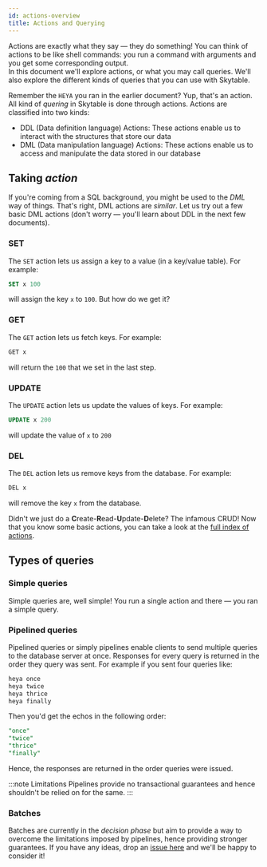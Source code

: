 ```yaml
---
id: actions-overview
title: Actions and Querying
---
```


Actions are exactly what they say &mdash; they do something! You can think of actions to be like
shell commands: you run a command with arguments and you get some corresponding output.  
In this document we'll explore actions, or what you may
call queries. We'll also explore the different kinds of queries that you can use with Skytable.

Remember the `HEYA` you ran in the earlier document? Yup, that's an action. All kind of _quering_ in Skytable is done through actions. Actions are classified into two kinds:

- DDL (Data definition language) Actions: These actions enable us to interact with the structures
  that store our data
- DML (Data manipulation language) Actions: These actions enable us to access and manipulate the data stored in our database

## Taking _action_

If you're coming from a SQL background, you might be used to the _DML_ way of things. That's right, DML actions are _similar_.
Let us try out a few basic DML actions (don't worry &mdash; you'll learn about DDL in the next few documents).

### SET

The `SET` action lets us assign a key to a value (in a key/value table). For example:

```sql
SET x 100
```

will assign the key `x` to `100`. But how do we get it?

### GET

The `GET` action lets us fetch keys. For example:

```sql
GET x
```

will return the `100` that we set in the last step.

### UPDATE

The `UPDATE` action lets us update the values of keys. For example:

```sql
UPDATE x 200
```

will update the value of `x` to `200`

### DEL

The `DEL` action lets us remove keys from the database. For example:

```sql
DEL x
```

will remove the key `x` from the database.

Didn't we just do a **C**reate-**R**ead-**U**pdate-**D**elete? The infamous CRUD! Now that you know
some basic actions, you can take a look at the [full index of actions](all-actions).

## Types of queries

### Simple queries

Simple queries are, well simple! You run a single action and there &mdash; you ran a simple query.

### Pipelined queries

Pipelined queries or simply pipelines enable clients to send multiple queries to the database server
at once. Responses for every query is returned in the order they query was sent. For example if you sent four queries like:
```sql
heya once
heya twice
heya thrice
heya finally
```
Then you'd get the echos in the following order:
```sql
"once"
"twice"
"thrice"
"finally"
```

Hence, the responses are returned in the order queries were issued.

:::note Limitations
Pipelines provide no transactional guarantees and hence shouldn't be relied on for the same.
:::

### Batches

Batches are currently in the _decision phase_ but aim to provide a way to overcome the limitations imposed by pipelines, hence providing stronger
guarantees. If you have any ideas, drop an [issue here](https://github.com/skytable/skytable/issues/new) and we'll be happy to consider it!
